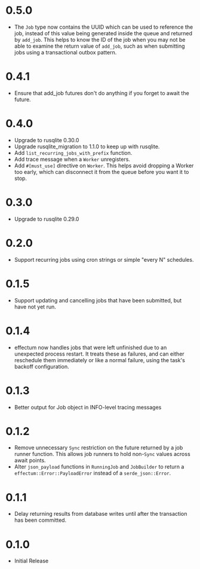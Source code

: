 # 0.5.0

- The `Job` type now contains the UUID which can be used to reference the job, instead of this value being generated
    inside the queue and returned by `add_job`. This helps to know the ID of the job when you may not be able to examine
    the return value of `add_job`, such as when submitting jobs using a transactional outbox pattern.

# 0.4.1

- Ensure that add_job futures don't do anything if you forget to await the future.

# 0.4.0

- Upgrade to rusqlite 0.30.0
- Upgrade rusqlite_migration to 1.1.0 to keep up with rusqlite.
- Add `list_recurring_jobs_with_prefix` function. 
- Add trace message when a `Worker` unregisters.
- Add `#[must_use]` directive on `Worker`. This helps avoid dropping a Worker too early, which can disconnect it from
    the queue before you want it to stop.

# 0.3.0

- Upgrade to rusqlite 0.29.0

# 0.2.0

- Support recurring jobs using cron strings or simple "every N" schedules.

# 0.1.5

- Support updating and cancelling jobs that have been submitted, but have not yet run.

# 0.1.4

- effectum now handles jobs that were left unfinished due to an unexpected process restart. It treats these as failures,
    and can either reschedule them immediately or like a normal failure, using the task's backoff configuration.

# 0.1.3

- Better output for Job object in INFO-level tracing messages

# 0.1.2

- Remove unnecessary `Sync` restriction on the future returned by a job runner function. This allows job runners to hold
    non-`Sync` values across await points.
- Alter `json_payload` functions in `RunningJob` and `JobBuilder` to return a `effectum::Error::PayloadError` instead of a `serde_json::Error`.

# 0.1.1

- Delay returning results from database writes until after the transaction has been committed.

# 0.1.0

- Initial Release
